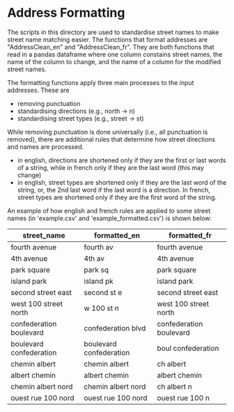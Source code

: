 # Address Formatting

The scripts in this directory are used to standardise street names to make street name matching easier. The functions that format addresses are "AddressClean_en" and "AddressClean_fr". They are both functions that read in a pandas dataframe where one column constains street names, the name of the column to change, and the name of a column for the modified street names.

The formatting functions apply three main processes to the input addresses. These are
* removing punctuation
* standardising directions (e.g., north &rarr; n)
* standardising street types (e.g., street &rarr; st)

While removing punctuation is done universally (i.e., all punctuation is removed), there are additional rules that determine how street directions and names are processed.
* in english, directions are shortened only if they are the first or last words of a string, while in french only if they are the last word (this may change)
* in english, street types are shortened only if they are the last word of the string, or, the 2nd last word if the last word is a direction. In french, street types are shortened only if they are the first word of the string.

An example of how english and french rules are applied to some street names (in 'example.csv' and 'example_formatted.csv') is shown below:

| street_name             | formatted_en            | formatted_fr            |
|-------------------------|-------------------------|-------------------------|
| fourth avenue           | fourth av               | fourth avenue           | 
| 4th avenue              | 4th av                  | 4th avenue              | 
| park square             | park sq                 | park square             | 
| island park             | island pk               | island park             | 
| second street east      | second st e             | second street east      | 
| west 100 street north   | w 100 st n              | west 100 street north   | 
| confederation boulevard | confederation blvd      | confederation boulevard | 
| boulevard confederation | boulevard confederation | boul confederation      | 
| chemin albert           | chemin albert           | ch albert               | 
| albert chemin           | albert chemin           | albert chemin           | 
| chemin albert nord      | chemin albert nord      | ch albert n             | 
| ouest rue 100 nord      | ouest rue 100 nord      | ouest rue 100 n         | 

